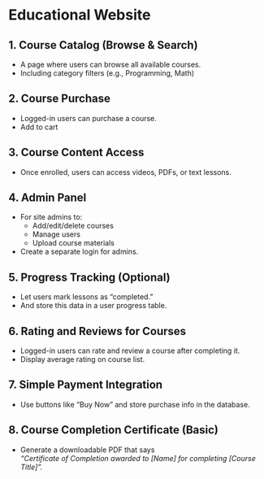 # Educational Website

## 1. Course Catalog (Browse & Search)
- A page where users can browse all available courses.
- Including category filters (e.g., Programming, Math)

## 2. Course Purchase
- Logged-in users can purchase a course.
- Add to cart

## 3. Course Content Access
- Once enrolled, users can access videos, PDFs, or text lessons.

## 4. Admin Panel
- For site admins to:
  - Add/edit/delete courses
  - Manage users
  - Upload course materials
- Create a separate login for admins.

## 5. Progress Tracking (Optional)
- Let users mark lessons as “completed.”
- And store this data in a user progress table.

## 6. Rating and Reviews for Courses
- Logged-in users can rate and review a course after completing it.
- Display average rating on course list.

## 7. Simple Payment Integration
- Use buttons like “Buy Now” and store purchase info in the database.

## 8. Course Completion Certificate (Basic)
- Generate a downloadable PDF that says  
  _“Certificate of Completion awarded to [Name] for completing [Course Title]”._


